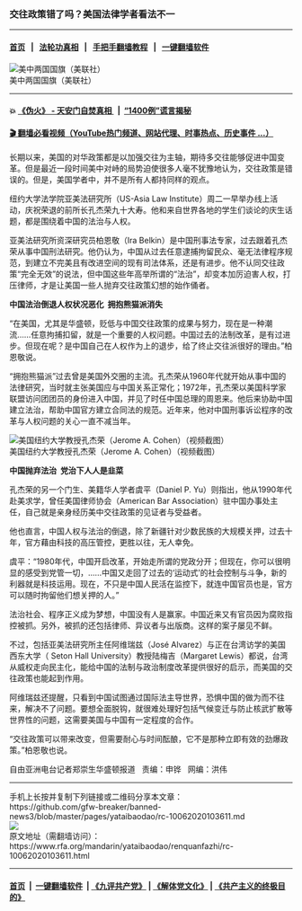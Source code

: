 ### 交往政策错了吗？美国法律学者看法不一
------------------------

#### [首页](https://github.com/gfw-breaker/banned-news3/blob/master/README.md) &nbsp;&nbsp;|&nbsp;&nbsp; [法轮功真相](https://github.com/begood0513/basic/blob/master/README.md)  &nbsp;&nbsp;|&nbsp;&nbsp; [手把手翻墙教程](https://github.com/gfw-breaker/guides/wiki)  &nbsp;&nbsp;|&nbsp;&nbsp; [一键翻墙软件](https://github.com/gfw-breaker/nogfw/blob/master/README.md)  



<div id="headerimg">
 <img alt="美中两国国旗（美联社）" src="https://www.rfa.org/mandarin/yataibaodao/junshiwaijiao/hc-09102020132503.html/hc0910z.jpg/image" title="美中两国国旗（美联社）"/>
 <div id="headerimgcontents">
  <div id="headerimgcaption">
   <span>
    美中两国国旗（美联社）
   </span>
   <!-- zoomattribute -->
  </div>
  <!-- headerimgcaption -->
 </div>
 <!-- headerimagecontents -->
</div>

<hr/>


#### 💥 [《伪火》 - 天安门自焚真相 ](http://158.247.195.190:10000/videos/blog/weihuo.html)&nbsp; |&nbsp; [“1400例”谎言揭秘  ](http://158.247.195.190:10000/videos/blog/jiexi1400.html)

#### [ 🎬  翻墙必看视频（YouTube热门频道、网站代理、时事热点、历史事件 ...）](https://github.com/gfw-breaker/links/blob/master/banned.md)

<div id="storytext">
 <div>
  <div class="slot_header">
  </div>
 </div>
 <p>
  长期以来，美国的对华政策都是以加强交往为主轴，期待多交往能够促进中国变革。但是最近一段时间美中对峙的局势迫使很多人毫不犹豫地认为，交往政策是错误的。但是，美国学者中，并不是所有人都持同样的观点。
 </p>
 <p>
  纽约大学法学院亚美法研究所（US-Asia Law Institute）周二一早举办线上活动，庆祝荣退的前所长孔杰荣九十大寿。他和来自世界各地的学生们谈论的庆生话题，都是围绕着中国的法治与人权。
 </p>
 <p>
  亚美法研究所资深研究员柏恩敬（Ira Belkin）是中国刑事法专家，过去跟着孔杰荣从事中国刑法研究。他仍认为，中国从过去任意逮捕拘留民众、毫无法律程序规范，到建立不完美且有改进空间的现有司法体系，还是有进步。他不认同交往政策“完全无效”的说法，但中国这些年高举所谓的“法治”，却变本加厉迫害人权，打压律师，才是让美国一些人抛弃交往政策幻想的始作俑者。
 </p>
 <p>
 </p>
 <p>
 </p>
 <p>
  <b>
   中国法治倒退人权状况恶化  拥抱熊猫派消失
  </b>
 </p>
 <p>
  “在美国，尤其是华盛顿，贬低与中国交往政策的成果与努力，现在是一种潮流……任意拘捕扣留，就是一个重要的人权问题。中国过去的法制改革，是有过进步。但现在呢？是中国自己在人权作为上的退步，给了终止交往派很好的理由。”柏恩敬说。
 </p>
 <p>
  “拥抱熊猫派”过去曾是美国外交圈的主流。孔杰荣从1960年代就开始从事中国的法律研究，当时就主张美国应与中国关系正常化；1972年，孔杰荣以美国科学家联盟访问团团员的身份进入中国，并见了时任中国总理的周恩来。他后来协助中国建立法治，帮助中国官方建立合同法的规范。近年来，他对中国刑事诉讼程序的改革与人权问题的关心一直不减当年。
 </p>
 <p>
  <div class="image-inline captioned" style="width:1000px;">
   <div style="width:1000px;">
    <img alt="美国纽约大学教授孔杰荣（Jerome A. Cohen）（视频截图）" src="https://www.rfa.org/mandarin/yataibaodao/renquanfazhi/rc-10062020103611.html/rc0506b.jpg" title="美国纽约大学教授孔杰荣（Jerome A. Cohen）（视频截图）"/>
   </div>
   <div class="image-caption">
    <span style="width:1000px;">
     美国纽约大学教授孔杰荣（Jerome A. Cohen）（视频截图）
    </span>
    <span class="copyright">
    </span>
   </div>
  </div>
 </p>
 <p>
 </p>
 <p>
  <b>
   中国抛弃法治  党治下人人是韭菜
  </b>
 </p>
 <p>
  孔杰荣的另一个门生、美籍华人学者虞平（Daniel P. Yu）则指出，他从1990年代赴美求学，曾任美国律师协会（American Bar Association）驻中国办事处主任，自己就是亲身经历美中交往政策的见证者与受益者。
 </p>
 <p>
  他也直言，中国人权与法治的倒退，除了新疆针对少数民族的大规模关押，过去十年，官方藉由科技的高压管控，更胜以往，无人幸免。
 </p>
 <p>
  虞平：“1980年代，中国开启改革，开始走所谓的党政分开；但现在，你可以很明显的感受到党管一切，……中国又走回了过去的‘运动式’的社会控制与斗争，新的利器就是科技运用。现在，不只是中国人民活在监控下，就连中国官员也是，官方可以随时拘留他们想关押的人。”
 </p>
 <p>
  法治社会、程序正义成为梦想，中国没有人是赢家。中国近来又有官员因为腐败指控被抓。另外，被抓的还包括律师、异议者与出版商。这样的案子屡见不鲜。
 </p>
 <p>
  不过，包括亚美法研究所主任阿维瑞兹（José Alvarez）与正在台湾访学的美国西东大学（ Seton Hall University）教授陆梅吉（Margaret Lewis）都说，台湾从威权走向民主化，能给中国的法制与政治制度改革提供很好的启示，而美国的交往政策也能起到作用。
 </p>
 <p>
  阿维瑞兹还提醒，只看到中国试图通过国际法主导世界，恐惧中国的做为而不往来，解决不了问题。要想全面脱钩，就很难处理好包括气候变迁与防止核武扩散等世界性的问题，这需要美国与中国有一定程度的合作。
 </p>
 <p>
  “交往政策可以带来改变，但需要耐心与时间酝酿，它不是那种立即有效的劲爆政策。”柏恩敬也说。
 </p>
 <p>
 </p>
 <p>
  自由亚洲电台记者郑崇生华盛顿报道   责编：申铧   网编：洪伟
 </p>
</div>

<hr/>
手机上长按并复制下列链接或二维码分享本文章：<br/>
https://github.com/gfw-breaker/banned-news3/blob/master/pages/yataibaodao/rc-10062020103611.md <br/>
<a href='https://github.com/gfw-breaker/banned-news3/blob/master/pages/yataibaodao/rc-10062020103611.md'><img src='https://github.com/gfw-breaker/banned-news3/blob/master/pages/yataibaodao/rc-10062020103611.md.png'/></a> <br/>
原文地址（需翻墙访问）：https://www.rfa.org/mandarin/yataibaodao/renquanfazhi/rc-10062020103611.html


------------------------
#### [首页](https://github.com/gfw-breaker/banned-news3/blob/master/README.md) &nbsp;|&nbsp; [一键翻墙软件](https://github.com/gfw-breaker/nogfw/blob/master/README.md) &nbsp;| [《九评共产党》](https://github.com/gfw-breaker/9ping.md/blob/master/README.md#九评之一评共产党是什么) | [《解体党文化》](https://github.com/gfw-breaker/jtdwh.md/blob/master/README.md) | [《共产主义的终极目的》](https://github.com/gfw-breaker/gczydzjmd.md/blob/master/README.md)


<img src='http://gfw-breaker.win/banned-news3/pages/yataibaodao/rc-10062020103611.md' width='0px' height='0px'/>